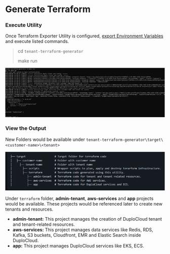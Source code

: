 # Generate Terraform

### Execute Utility

Once Terraform Exporter Utility is configured, [export Environment Variables](install-terraform-exporter.md#prepare-environment-variable-in-bash) and execute listed commands.

> cd `tenant-terraform-generator`
>
> make run

![Utility  Execution in-progress](<../../../.gitbook/assets/image (24) (2).png>)

### View the Output

New Folders would be available under `tenant-terraform-generator\target\<customer-name>\<tenant>`

![Target Folder View](<../../../.gitbook/assets/image (6) (1).png>)

Under `terraform` folder, **admin-tenant**, **aws-services** and **app** projects would be available. These projects would be referenced later to create new tenants and resources.

* **admin-tenant:**  This project manages the creation of DuploCloud tenant and tenant-related resources.
* **aws-services:** This project manages data services like Redis, RDS, Kafka, S3 buckets, Cloudfront, EMR and Elastic Search inside DuploCloud.
* **app:** This project manages DuploCloud services like EKS, ECS.
